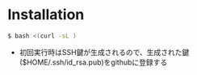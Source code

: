 # Installation

```bash
$ bash <(curl -sL )
```
- 初回実行時はSSH鍵が生成されるので、生成された鍵($HOME/.ssh/id_rsa.pub)をgithubに登録する
